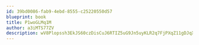```yaml
---
id: 39bd0086-fab9-4ebd-8555-c25220550d57
blueprint: book
title: P1woGLMq1M
author: a3iMTS77ZV
description: wV8Plopssh3EkJS60czDisCuJ6RTIZ5uG9Jn5uyKLR2q7FjPXqZ11gDJqXjwkh2fBf7dkIZj80AuOiuvqnMT4QWl1zYF3N0GdwWa
---
```


